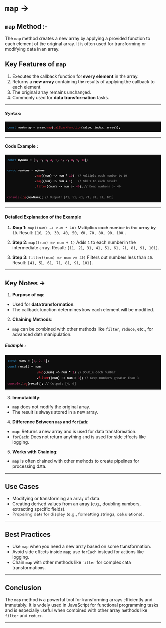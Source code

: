 # `map` ->

## `map` Method :-
The `map` method creates a new array by applying a provided function to each element of the original array. It is often used for transforming or modifying data in an array.

## Key Features of `map`
1. Executes the callback function for **every element** in the array.
2. Returns a **new array** containing the results of applying the callback to each element.
3. The original array remains unchanged.
4. Commonly used for **data transformation** tasks.

__________________________________________________________________________________________________________________________________

#### Syntax:
![alt text](../Images/image-191.png)

_________________________________________________________________________________________________________________________________

#### Code Example :
![alt text](../Images/image-192.png)

_________________________________________________________________________________________________________________________________

#### Detailed Explanation of the Example

1. **Step 1**: `map((num) => num * 10)`
Multiplies each number in the array by `10`.
Result: `[10, 20, 30, 40, 50, 60, 70, 80, 90, 100]`.

2. **Step 2**: `map((num) => num + 1)`
Adds `1` to each number in the intermediate array.
Result: `[11, 21, 31, 41, 51, 61, 71, 81, 91, 101]`.

3. **Step 3**: `filter((num) => num >= 40)`
Filters out numbers less than `40`.
Result: `[41, 51, 61, 71, 81, 91, 101]`.

________________________________________________________________________________________________________________________________

## Key Notes ->

1. **Purpose of `map`**:
- Used for **data transformation**.
- The callback function determines how each element will be modified.

2. **Chaining Methods**:
- `map` can be combined with other methods like `filter`, `reduce`, etc., for advanced data manipulation.
##### Example :
![alt text](../Images/image-193.png)

3. **Immutability**:
- `map` does not modify the original array.
- The result is always stored in a new array.

4. **Difference Between `map` and `forEach`**:
- `map`: Returns a new array and is used for data transformation.
- `forEach`: Does not return anything and is used for side effects like logging.

5. **Works with Chaining**:
- `map` is often chained with other methods to create pipelines for processing data.

__________________________________________________________________________________________________________________________________

## Use Cases
- Modifying or transforming an array of data.
- Creating derived values from an array (e.g., doubling numbers, extracting specific fields).
- Preparing data for display (e.g., formatting strings, calculations).

_________________________________________________________________________________________________________________________________

## Best Practices
- Use `map` when you need a new array based on some transformation.
- Avoid side effects inside `map`; use `forEach` instead for actions like logging.
- Chain `map` with other methods like `filter` for complex data transformations.

_________________________________________________________________________________________________________________________________

## Conclusion
The `map` method is a powerful tool for transforming arrays efficiently and immutably. It is widely used in JavaScript for functional programming tasks and is especially useful when combined with other array methods like `filter` and `reduce`.

__________________________________________________________________________________________________________________________________
